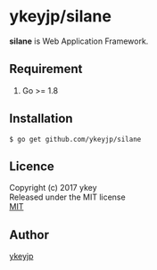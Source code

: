 # ykeyjp/silane

**silane** is Web Application Framework.

## Requirement

1. Go >= 1.8

## Installation

```
$ go get github.com/ykeyjp/silane
```

## Licence

Copyright (c) 2017 ykey  
Released under the MIT license  
[MIT](http://opensource.org/licenses/mit-license.php)

## Author
[ykeyjp](https://github.com/ykeyjp)
